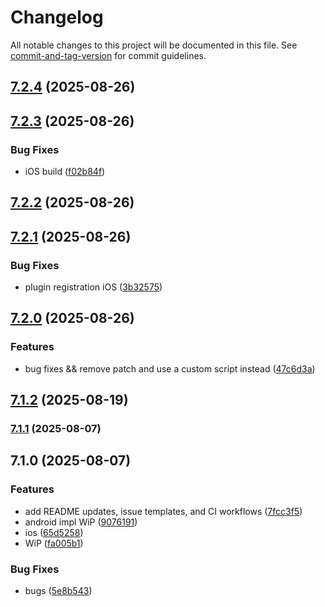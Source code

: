 # Changelog

All notable changes to this project will be documented in this file. See [commit-and-tag-version](https://github.com/absolute-version/commit-and-tag-version) for commit guidelines.

## [7.2.4](https://github.com/Cap-go/capacitor-twilio-voice/compare/7.2.3...7.2.4) (2025-08-26)

## [7.2.3](https://github.com/Cap-go/capacitor-twilio-voice/compare/7.2.2...7.2.3) (2025-08-26)


### Bug Fixes

* iOS build ([f02b84f](https://github.com/Cap-go/capacitor-twilio-voice/commit/f02b84f53c4114c512d08f224d24330573f6707b))

## [7.2.2](https://github.com/Cap-go/capacitor-twilio-voice/compare/7.2.1...7.2.2) (2025-08-26)

## [7.2.1](https://github.com/Cap-go/capacitor-twilio-voice/compare/7.2.0...7.2.1) (2025-08-26)


### Bug Fixes

* plugin registration iOS ([3b32575](https://github.com/Cap-go/capacitor-twilio-voice/commit/3b3257583ebcfec974cf898f644aba225d7af578))

## [7.2.0](https://github.com/Cap-go/capacitor-twilio-voice/compare/7.1.2...7.2.0) (2025-08-26)


### Features

* bug fixes && remove patch and use a custom script instead ([47c6d3a](https://github.com/Cap-go/capacitor-twilio-voice/commit/47c6d3a32816376965826b1da3880c4e5466a620))

## [7.1.2](https://github.com/Cap-go/capacitor-twilio-voice/compare/7.1.1...7.1.2) (2025-08-19)

### [7.1.1](https://github.com/Cap-go/capacitor-twilio-voice/compare/7.1.0...7.1.1) (2025-08-07)

## 7.1.0 (2025-08-07)


### Features

* add README updates, issue templates, and CI workflows ([7fcc3f5](https://github.com/Cap-go/capacitor-twilio-voice/commit/7fcc3f55c8768d3c14f519fd22d2f751c3f4d52f))
* android impl WiP ([9076191](https://github.com/Cap-go/capacitor-twilio-voice/commit/907619131391aeb1b026f1a1be534339dd761155))
* ios ([65d5258](https://github.com/Cap-go/capacitor-twilio-voice/commit/65d5258d28c9d20f94196cfd71ad8f1f1973b2ee))
* WiP ([fa005b1](https://github.com/Cap-go/capacitor-twilio-voice/commit/fa005b18e66845586bd9ef9a95c0736db61b9e01))


### Bug Fixes

* bugs ([5e8b543](https://github.com/Cap-go/capacitor-twilio-voice/commit/5e8b5433b5d968f6d5a1b456e1ede131bae195b7))
